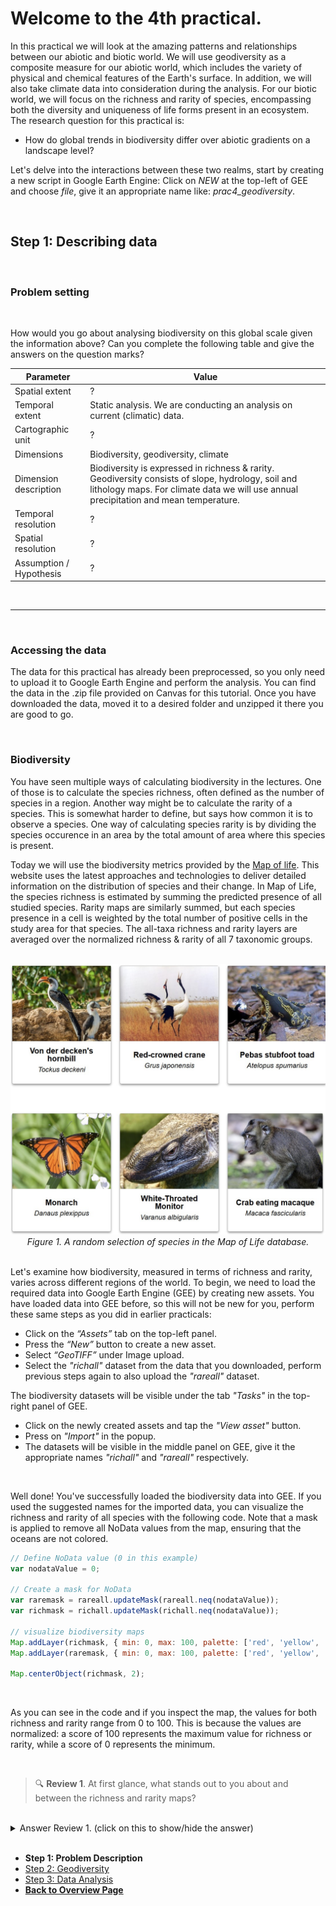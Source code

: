 # Welcome to the 4th practical. 

In this practical we will look at the amazing patterns and relationships between our abiotic and biotic world. We will use geodiversity as a composite measure for our abiotic world, which includes the variety of physical and chemical features of the Earth's surface. In addition, we will also take climate data into consideration during the analysis. For our biotic world, we will focus on the richness and rarity of species, encompassing both the diversity and uniqueness of life forms present in an ecosystem. The research question for this practical is:
- How do global trends in biodiversity differ over abiotic gradients on a landscape level?

Let's delve into the interactions between these two realms, start by creating a new script in Google Earth Engine: Click on *NEW* at the top-left of GEE and choose *file*, give it an appropriate name like: *prac4_geodiversity*.

<br />

## Step 1: Describing data

<br />

### Problem setting



<br />

How would you go about analysing biodiversity on this global scale given the information above? Can you complete the following table and give the answers on the question marks?

| Parameter  |  Value |
|---|---|
| Spatial extent | ? |
| Temporal extent | Static analysis. We are conducting an analysis on current (climatic) data. |
| Cartographic unit |  ?  |
| Dimensions | Biodiversity, geodiversity, climate |
| Dimension description |  Biodiversity is expressed in richness & rarity. Geodiversity consists of slope, hydrology, soil and lithology maps. For climate data we will use annual precipitation and mean temperature. |
| Temporal resolution | ? |
| Spatial resolution | ? |
| Assumption / Hypothesis | ? |

<br />

*** 

<br />

### Accessing the data

The data for this practical has already been preprocessed, so you only need to upload it to Google Earth Engine and perform the analysis. You can find the data in the .zip file provided on Canvas for this tutorial. Once you have downloaded the data, moved it to a desired folder and unzipped it there you are good to go.

<br />

### Biodiversity

You have seen multiple ways of calculating biodiversity in the lectures. One of those is to calculate the species richness, often defined as the number of species in a region. Another way might be to calculate the rarity of a species. This is somewhat harder to define, but says how common it is to observe a species. One way of calculating species rarity is by dividing the species occurence in an area by the total amount of area where this species is present. 

Today we will use the biodiversity metrics provided by the [Map of life](https://mol.org/). This website uses the latest approaches and technologies to deliver detailed information on the distribution of species and their change. In Map of Life, the species richness is estimated by summing the predicted presence of all studied species. Rarity maps are similarly summed, but each species presence in a cell is weighted by the total number of positive cells in the study area for that species. The all-taxa richness and rarity layers are averaged over the normalized richness & rarity of all 7 taxonomic groups. 

<br />

<div align="center">
  <img src="MapOfLife.jpg" alt="Map Of Life" >
  <br />
  <em>Figure 1. A random selection of species in the Map of Life database.</em>
</div>

<br />

Let's examine how biodiversity, measured in terms of richness and rarity, varies across different regions of the world. To begin, we need to load the required data into Google Earth Engine (GEE) by creating new assets. You have loaded data into GEE before, so this will not be new for you, perform these same steps as you did in earlier practicals:
- Click on the *“Assets”* tab on the top-left panel.
- Press the *“New”* button to create a new asset.
- Select *“GeoTIFF”* under Image upload.
- Select the *"richall"* dataset from the data that you downloaded, perform previous steps again to also upload the *"rareall"*  dataset.

The biodiversity datasets will be visible under the tab *"Tasks"* in the top-right panel of GEE.
- Click on the newly created assets and tap the *"View asset"* button.
- Press on *"Import"* in the popup.
- The datasets will be visible in the middle panel on GEE, give it the appropriate names *"richall"* and *"rareall"* respectively.

<br />

Well done! You've successfully loaded the biodiversity data into GEE. If you used the suggested names for the imported data, you can visualize the richness and rarity of all species with the following code. Note that a mask is applied to remove all NoData values from the map, ensuring that the oceans are not colored.

```javascript
// Define NoData value (0 in this example)
var nodataValue = 0;

// Create a mask for NoData
var raremask = rareall.updateMask(rareall.neq(nodataValue));
var richmask = richall.updateMask(richall.neq(nodataValue));

// visualize biodiversity maps
Map.addLayer(richmask, { min: 0, max: 100, palette: ['red', 'yellow', 'green']}, 'richness');
Map.addLayer(raremask, { min: 0, max: 100, palette: ['red', 'yellow', 'green']}, 'rarity');

Map.centerObject(richmask, 2);
```

<br />

As you can see in the code and if you inspect the map, the values for both richness and rarity range from 0 to 100. This is because the values are normalized: a score of 100 represents the maximum value for richness or rarity, while a score of 0 represents the minimum.

<br />

> 🔍 **Review 1**. At first glance, what stands out to you about and between the richness and rarity maps? <br />

<br />
<details>
<summary>Answer Review 1. (click on this to show/hide the answer)</summary>
There can be many right answers to this question. Some striking patterns include the high amount of species richness in the tropics. Yet, these biomes do not always show high species rarity. Instead, species rarity is more pronounced on islands and in mountainous areas.
</details>
<br />



<nav>
  <ul>
    <li><strong>Step 1: Problem Description</strong></li>
    <li><a href="geodiversity.html">Step 2: Geodiversity</a></li>
    <li><a href="relationship.html">Step 3: Data Analysis</a></li>
    <li><a href="../"><b>Back to Overview Page</b></a></li>
  </ul>
</nav>



